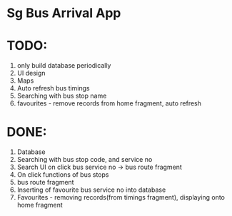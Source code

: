 # Sg Bus Arrival App

# TODO:
1. only build database periodically
2. UI design
3. Maps
4. Auto refresh bus timings
5. Searching with bus stop name
6. favourites - remove records from home fragment, auto refresh


# DONE:
1. Database
2. Searching with bus stop code, and service no
3. Search UI on click bus service no  -> bus route fragment
4. On click functions of bus stops
5. bus route fragment
6. Inserting of favourite bus service no into database
7. Favourites - removing records(from timings fragment), displaying onto home fragment

